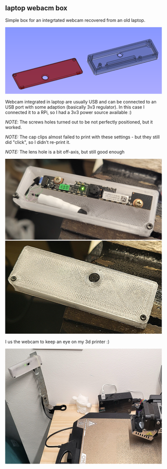 laptop webacm box
-----------------

Simple box for an integrtated webcam recovered from an old laptop.

![box](image2.png)

Webcam integrated in laptop are usually USB and can be connected to an USB port with some adaption (basically 3v3 regulator). In this case I connected it to a RPi, so I had a 3v3 power source available :)

*NOTE*: The screws holes turned out to be not perfectly positioned, but it worked.

*NOTE:* The cap clips almost failed to print with these settings - but they still did "click", so I didn't re-print it.

*NOTE:* The lens hole is a bit off-axis, but still good enough

![box](image1.jpg)
![box](image3.jpg)

I us the webcam to keep an eye on my 3d printer :)

![box](image4.jpg)
